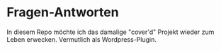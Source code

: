 # Fragen-Antworten
In diesem Repo möchte ich das damalige "cover'd" Projekt wieder zum Leben erwecken. Vermutlich als Wordpress-Plugin.
